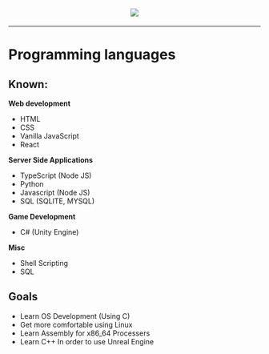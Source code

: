 <h1 align="center">
    <img src="https://readme-typing-svg.demolab.com?font=Roboto+Mono&pause=1000&color=F7F7F7&random=false&width=500&height=70&lines=Hi+there+%F0%9F%91%8B;I'm+Evan" />
</h1>
<hr/>

# Programming languages
## Known:
**Web development**
- HTML
- CSS
- Vanilla JavaScript
- React

**Server Side Applications**
- TypeScript (Node JS)
- Python
- Javascript (Node JS)
- SQL (SQLITE, MYSQL)

**Game Development**
- C# (Unity Engine)

**Misc**
- Shell Scripting
- SQL

## Goals
- Learn OS Development (Using C)
- Get more comfortable using Linux
- Learn Assembly for x86_64 Processers
- Learn C++ In order to use Unreal Engine
